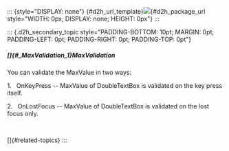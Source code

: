 ::: {style="DISPLAY: none"}
[](ms-xhelp:///?Id=d2h_url_template){#d2h_url_template}![](!package_url!){#d2h_package_url style="WIDTH: 0px; DISPLAY: none; HEIGHT: 0px"}
:::

::: {.d2h_secondary_topic style="PADDING-BOTTOM: 10pt; MARGIN: 0pt; PADDING-LEFT: 0pt; PADDING-RIGHT: 0pt; PADDING-TOP: 0pt"}
##### []{#_MaxValidation_1}MaxValidation

You can validate the MaxValue in two ways:

1.   OnKeyPress -- MaxValue of DoubleTextBox is validated on the key press itself.

2.   OnLostFocus -- MaxValue of DoubleTextBox is validated on the lost focus only.

 

[]{#related-topics}
:::
